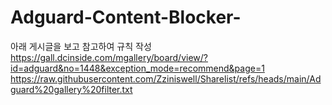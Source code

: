 # Adguard-Content-Blocker-

아래 게시글을 보고 참고하여 규칙 작성
https://gall.dcinside.com/mgallery/board/view/?id=adguard&no=1448&exception_mode=recommend&page=1
https://raw.githubusercontent.com/Zziniswell/Sharelist/refs/heads/main/Adguard%20gallery%20filter.txt

